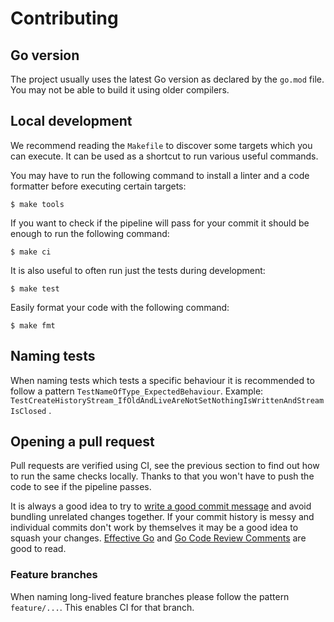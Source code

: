 # Contributing

## Go version

The project usually uses the latest Go version as declared by the `go.mod` file.
You may not be able to build it using older compilers.

## Local development

We recommend reading the `Makefile` to discover some targets which you can
execute. It can be used as a shortcut to run various useful commands.

You may have to run the following command to install a linter and a code
formatter before executing certain targets:

    $ make tools

If you want to check if the pipeline will pass for your commit it should be
enough to run the following command:

    $ make ci

It is also useful to often run just the tests during development:

    $ make test

Easily format your code with the following command:

    $ make fmt

## Naming tests

When naming tests which tests a specific behaviour it is recommended to follow a
pattern `TestNameOfType_ExpectedBehaviour`. Example:
`TestCreateHistoryStream_IfOldAndLiveAreNotSetNothingIsWrittenAndStreamIsClosed`
.

## Opening a pull request

Pull requests are verified using CI, see the previous section to find out how to
run the same checks locally. Thanks to that you won't have to push the code to
see if the pipeline passes.

It is always a good idea to try to [write a good commit message][commit-message]
and avoid bundling unrelated changes together. If your commit history is messy
and individual commits don't work by themselves it may be a good idea to squash
your changes. [Effective Go][effective-go] and [Go Code Review
Comments][code-review-comments] are good to read.

### Feature branches

When naming long-lived feature branches please follow the pattern `feature/...`.
This enables CI for that branch.


[commit-message]: https://cbea.ms/git-commit/

[effective-go]: http://golang.org/doc/effective_go.html

[code-review-comments]: https://github.com/golang/go/wiki/CodeReviewComments